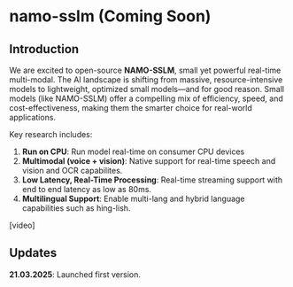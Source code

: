 # namo-sslm (Coming Soon)

## Introduction
We are excited to open-source **NAMO-SSLM**, small yet powerful real-time multi-modal. The AI landscape is shifting from massive, resource-intensive models to lightweight, optimized small models—and for good reason. Small models (like NAMO-SSLM) offer a compelling mix of efficiency, speed, and cost-effectiveness, making them the smarter choice for real-world applications.

Key research includes:
1. **Run on CPU**: Run model real-time on consumer CPU devices 
2. **Multimodal (voice + vision)**: Native support for real-time speech and vision and OCR capabilites.
3. **Low Latency, Real-Time Processing**: Real-time streaming support with end to end latency as low as 80ms.
4. **Multilingual Support**: Enable multi-lang and hybrid language capabilities such as hing-lish. 


[video]

## Updates
**21.03.2025**: Launched first version. 




